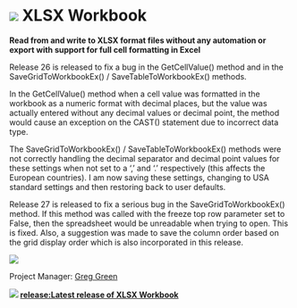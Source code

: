 # ![](XLSXWorkbook_38209) XLSX Workbook
**Read from and write to XLSX format files without any automation or export with support for full cell formatting in Excel**

Release 26 is released to fix a bug in the GetCellValue() method and in the SaveGridToWorkbookEx() / SaveTableToWorkbookEx() methods.
	
In the GetCellValue() method when a cell value was formatted in the workbook as a numeric format with decimal places, but the value was actually entered without any decimal values or decimal point, the method would cause an exception on the CAST() statement due to incorrect data type.

The SaveGridToWorkbookEx() / SaveTableToWorkbookEx() methods were not correctly handling the decimal separator and decimal point values for these settings when not set to a ‘,’ and ‘.’ respectively (this affects the European countries).  I am now saving these settings, changing to USA standard settings and then restoring back to user defaults.

Release 27 is released to fix a serious bug in the SaveGridToWorkbookEx() method.  If this method was called with the freeze top row parameter set to False, then the spreadsheet would be unreadable when trying to open.  This is fixed.  Also, a suggestion was made to save the column order based on the grid display order which is also incorporated in this release.
 


![](XLSXWorkbook_38236)

Project Manager: [Greg Green](http://www.codeplex.com/site/users/view/gagreen1214)

**![](XLSXWorkbook_38362) [release:Latest release of XLSX Workbook](617822)**
